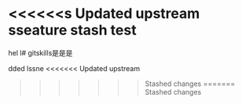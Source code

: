 <<<<<<s Updated upstream
sseature stash test
=======
hel
l# gitskills是是是

dded lssne
<<<<<<< Updated upstream
>>>>>>> Stashed changes
=======
>>>>>>> Stashed changes
